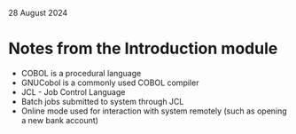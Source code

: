 28 August 2024

# Notes from the Introduction module

- COBOL is a procedural language
- GNUCobol is a commonly used COBOL compiler
- JCL - Job Control Language
- Batch jobs submitted to system through JCL
- Online mode used for interaction with system remotely (such as opening a new bank account)
